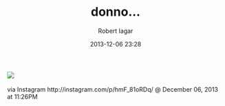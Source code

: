 ﻿---
layout: post
title: donno...
date: 2013-12-06 23:28
author: "Robert Iagar"
comments: true
tags: [Day to day, IFTTT, Instagram]
---
<div><img src='http://distilleryimage6.s3.amazonaws.com/15c677065ebd11e3bd59127bc867c546_8.jpg' /><br /><br /><div>via Instagram http://instagram.com/p/hmF_81oRDq/ @ December 06, 2013 at 11:26PM</div><br /></div>

